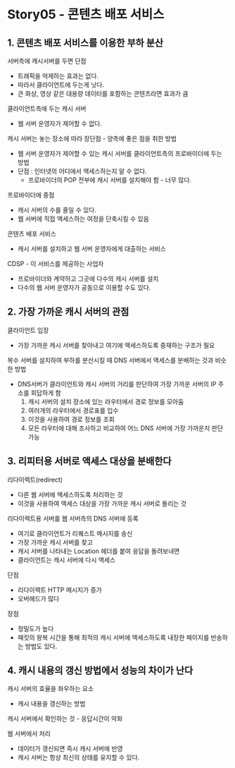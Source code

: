 # Story05 - 콘텐츠 배포 서비스
## 1. 콘텐츠 배포 서비스를 이용한 부하 분산
서버측에 캐시서버를 두면 단점
* 트래픽을 억제하는 효과는 없다.
* 따라서 클라이언트에 두는게 낫다.
* 큰 화상, 영상 같은 대용량 데이터를 포함하는 콘텐츠라면 효과가 큼

클라이언트측에 두는 캐시 서버
* 웹 서버 운영자가 제어할 수 없다.

캐시 서버는 놓는 장소에 따라 장단점 - 양측에 좋은 점을 취한 방법
* 웹 서버 운영자가 제어할 수 있는 캐시 서버를 클라이언트측의 프로바이더에 두는 방법
* 단점 : 인터넷의 어디에서 액세스하는지 알 수 없다.
  * 프로바이더의 POP 전부에 캐시 서버를 설치해야 함 - 너무 많다.

프로바이더에 중점
* 캐시 서버의 수를 줄일 수 있다.
* 웹 서버에 직접 액세스하는 여정을 단축시킬 수 있음

콘텐츠 배포 서비스
* 캐시 서버를 설치하고 웹 서버 운영자에게 대출하는 서비스

CDSP - 이 서비스를 제공하는 사업자
* 프로바이더와 계약하고 그곳에 다수의 캐시 서버를 설치
* 다수의 웹 서버 운영자가 공동으로 이용할 수도 있다.

## 2. 가장 가까운 캐시 서버의 관점
클라이언트 입장
* 가장 가까운 캐시 서버를 찾아내고 여기에 액세스하도록 중재하는 구조가 필요

복수 서버를 설치하여 부하를 분산시킬 때 DNS 서버에서 액세스를 분배하는 것과 비슷한 방법
* DNS서버가 클라이언트와 캐시 서버의 거리를 판단하여 가장 가까운 서버의 IP 주소를 회답하게 함
  1. 캐시 서버의 설치 장소에 있는 라우터에서 경로 정보를 모아둠
  2. 여러개의 라우터에서 경로표를 입수
  3. 이것을 사용하여 경로 정보를 조회
  4. 모든 라우터에 대해 조사하고 비교하여 어느 DNS 서버에 가장 가까운지 판단 가능

## 3. 리피터용 서버로 액세스 대상을 분배한다
리다이렉트(redirect)
* 다른 웹 서버에 액세스하도록 처리하는 것
* 이것을 사용하여 액세스 대상을 가장 가까운 캐시 서버로 돌리는 것

리다이렉트용 서버를 웹 서버측의 DNS 서버에 등록
* 여기로 클라이언트가 리퀘스트 메시지를 송신
* 가장 가까운 캐시 서버를 찾고
* 캐시 서버를 나타내는 Location 헤더를 붙여 응답을 돌려보내면
* 클라이언트는 캐시 서버에 다시 액세스

단점 
* 리다이렉트 HTTP 메시지가 증가
* 오버헤드가 많다

장점
* 정밀도가 높다
* 패킷의 왕복 시간을 통해 최적의 캐시 서버에 액세스하도록 내장한 페이지를 반송하는 방법도 있다.

## 4. 캐시 내용의 갱신 방법에서 성능의 차이가 난다
캐시 서버의 효율을 좌우하는 요소
* 캐시 내용을 갱신하는 방법

캐시 서버에서 확인하는 것 - 응답시간이 악화

웹 서버에서 처리
* 데이터가 갱신되면 즉시 캐시 서버에 반영
* 캐시 서버는 항상 최신의 상태를 유지할 수 있다.